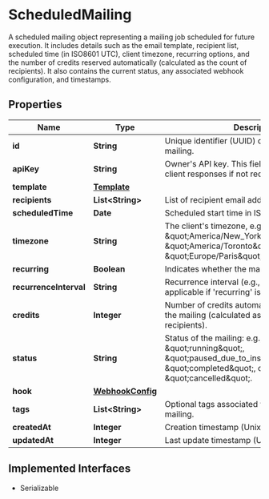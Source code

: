 

# ScheduledMailing

A scheduled mailing object representing a mailing job scheduled for future execution. It includes details such as the email template, recipient list, scheduled time (in ISO8601 UTC), client timezone, recurring options, and the number of credits reserved automatically (calculated as the count of recipients). It also contains the current status, any associated webhook configuration, and timestamps.

## Properties

| Name | Type | Description | Notes |
|------------ | ------------- | ------------- | -------------|
|**id** | **String** | Unique identifier (UUID) of the scheduled mailing. |  |
|**apiKey** | **String** | Owner&#39;s API key. This field may be omitted in client responses if not required. |  [optional] |
|**template** | [**Template**](Template.md) |  |  |
|**recipients** | **List&lt;String&gt;** | List of recipient email addresses. |  |
|**scheduledTime** | **Date** | Scheduled start time in ISO8601 format (UTC). |  |
|**timezone** | **String** | The client&#39;s timezone, e.g., \&quot;America/New_York\&quot;, \&quot;America/Toronto\&quot;, or \&quot;Europe/Paris\&quot;. |  |
|**recurring** | **Boolean** | Indicates whether the mailing is recurring. |  |
|**recurrenceInterval** | **String** | Recurrence interval (e.g., \&quot;1 week\&quot;); applicable if &#39;recurring&#39; is true. |  [optional] |
|**credits** | **Integer** | Number of credits automatically reserved for the mailing (calculated as the number of recipients). |  |
|**status** | **String** | Status of the mailing: e.g., \&quot;pending\&quot;, \&quot;running\&quot;, \&quot;paused_due_to_insufficient_credits\&quot;, \&quot;completed\&quot;, or \&quot;cancelled\&quot;. |  |
|**hook** | [**WebhookConfig**](WebhookConfig.md) |  |  [optional] |
|**tags** | **List&lt;String&gt;** | Optional tags associated with this scheduled mailing. |  [optional] |
|**createdAt** | **Integer** | Creation timestamp (Unix timestamp). |  |
|**updatedAt** | **Integer** | Last update timestamp (Unix timestamp). |  |


## Implemented Interfaces

* Serializable



